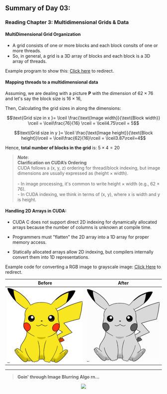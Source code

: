 ## Summary of Day 03:

### Reading Chapter 3: Multidimensional Grids & Data

#### MultiDimensional Grid Organization 
- A grid consists of one or more blocks and each block consits of one or more threads.
- So, in general, a grid is a 3D array of blocks and each block is a 3D array of threads.

Example program to show this: [Click here](./grids.cu) to redirect.

#### Mapping threads to a multidimensional data

Assuming, we are dealing with a picture **P** with the dimension of $62 \times 76$ and let's say the block size is $16 \times 16$,

Then, Calculating the grid sizes in along the dimensions:

```math
\text{Grid size in x }= \lceil \frac{\text{Image width}}{\text{Block width}} \rceil = \lceil\frac{76}{16} \rceil = \lceil4.75\rceil = 5
```
```math
\text{Grid size in y }= \lceil \frac{\text{Image height}}{\text{Block height}}\rceil = \lceil\frac{62}{16}\rceil = \lceil3.87\rceil=4
```
Hence, **total number of blocks in the grid** is: $5 \times 4 = 20$

> _**Note**_: <br>
**Clarification on CUDA’s Ordering**<br>
CUDA follows a (x, y, z) ordering for thread/block indexing, but image dimensions are usually expressed as (height × width).<br><br>- In image processing, it's common to write height × width (e.g., 62 × 76).<br>- In CUDA indexing, we think in terms of (x, y), where x is width and y is height.

#### Handling 2D Arrays in CUDA:

- CUDA C does not support direct 2D indexing for dynamically allocated arrays because the number of columns is unknown at compile time.

- Programmers must "flatten" the 2D array into a 1D array for proper memory access.

- Statically allocated arrays allow 2D indexing, but compilers internally convert them into 1D representations.

Example code for converting a RGB image to grayscale image: [Click Here](./image_color_conv.cu) to redirect.

|Before                   |  After                  |
|-------------------------|-------------------------|
|![Input image](./pika.jpg) |  ![Output Image](./output_pika.jpg)|


---
> **Goin' through Image Blurring Algo rn...**
<div align= "center">
<img src= "https://shorturl.at/iAVMb" width = "300px" />
</div>


